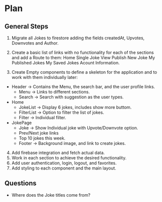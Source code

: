 # Plan

## General Steps

1) Migrate all Jokes to firestore adding the fields createdAt, Upvotes, Downvotes and Author.

2) Create a basic list of links with no functionality for each of the sections and add a Route to them:
Home
Single Joke View
Publish New Joke
My Published Jokes
My Saved Jokes
Acount Information.

3) Create Empty components to define a skeleton for the application and to work with them individually later:

* Header -> Contains the Menu, the search bar, and the user profile links.
  * Menu -> Links to different sections.
  * Search -> Search with suggestion as the user types.
* Home
  * JokeList -> Display 6 jokes, includes show more buttom.
  * FilterList -> Option to filter the list of jokes.
  * Filter -> Individual filter.
* JokePage
  * Joke -> Show Individual joke with Upvote/Downvote option.
  * Prev/Next joke links
  * Top 10 jokes this week.
  * Footer -> Background image, and link to create jokes.
  
4) Add firebase integration and fetch actual data.
5) Work in each section to achieve the desired functionality.
6) Add user authentication, login, logout, and favorites.
7) Add styling to each component and the main layout.

## Questions

* Where does the Joke titles come from?
